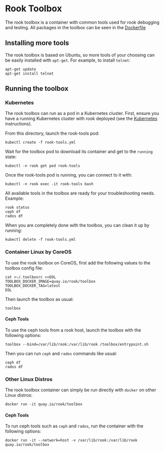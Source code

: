 #  Rook Toolbox
The rook toolbox is a container with common tools used for rook debugging and testing.  All packages in the toolbox can be seen in the [Dockerfile](/toolbox/Dockerfile)

## Installing more tools
The rook toolbox is based on Ubuntu, so more tools of your choosing can be easily installed with `apt-get`.  For example, to install `telnet`:
```
apt-get update
apt-get install telnet
```

## Running the toolbox
### Kubernetes
The rook toolbox can run as a pod in a Kubernetes cluster.  First, ensure you have a running Kubernetes cluster with rook deployed (see the [Kubernetes](kubernetes.md) instructions).

From this directory, launch the rook-tools pod:
```
kubectl create -f rook-tools.yml
```

Wait for the toolbox pod to download its container and get to the `running` state:
```
kubectl -n rook get pod rook-tools
```

Once the rook-tools pod is running, you can connect to it with:
```
kubectl -n rook exec -it rook-tools bash
```

All available tools in the toolbox are ready for your troubleshooting needs.  Example:
```
rook status
ceph df
rados df
```

When you are completely done with the toolbox, you can clean it up by running:
```
kubectl delete -f rook-tools.yml
```

### Container Linux by CoreOS
To use the rook toolbox on CoreOS, first add the following values to the toolbox config file:
```
cat >~/.toolboxrc <<EOL
TOOLBOX_DOCKER_IMAGE=quay.io/rook/toolbox
TOOLBOX_DOCKER_TAG=latest
EOL
```

Then launch the toolbox as usual:
```
toolbox
```

#### Ceph Tools
To use the ceph tools from a rook host, launch the toolbox with the following options:
```
toolbox --bind=/var/lib/rook:/var/lib/rook /toolbox/entrypoint.sh
```
Then you can run `ceph` and `rados` commands like usual:
```
ceph df
rados df
```

### Other Linux Distros
The rook toolbox container can simply be run directly with `docker` on other Linux distros:
```
docker run -it quay.io/rook/toolbox
```

#### Ceph Tools
To run ceph tools such as `ceph` and `rados`, run the container with the following options:
```
docker run -it --network=host -v /var/lib/rook:/var/lib/rook quay.io/rook/toolbox
```